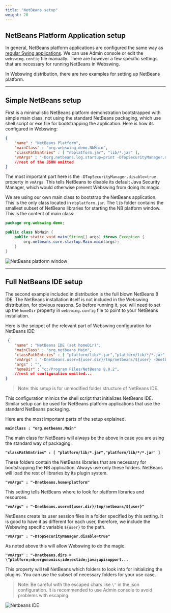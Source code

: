 ```yaml
---
title: "NetBeans setup"
weight: 20
---
```


## NetBeans Platform Application setup

In general, NetBeans platform applications are configured the same way as [regular Swing applications](../swing). We can use Admin console or edit the `webswing.config` file manually. There are however a few specific settings that are necessary for running NetBeans in Webswing.

In Webswing distribution, there are two examples for setting up NetBeans platform. 

---

## Simple NetBeans setup

First is a minimalistic NetBeans platform demonstration bootstrapped with simple main class, not using the standard NetBeans packaging, which use shell script or exe file for bootstrapping the application. Here is how its configured in Webswing: 

```json
{
    "name" : "NetBeans Platform",
    "mainClass" : "org.webswing.demo.NbMain",
    "classPathEntries" : [ "nbplatform.jar", "lib/*.jar" ],
    "vmArgs" : "-Dorg.netbeans.log.startup=print -DTopSecurityManager.disable=true",
	//rest of the JSON omitted
}  
```

The most important part here is the `-DTopSecurityManager.disable=true` property in `vmArgs`. This tells NetBeans to disable its default Java Security Manager, which would otherwise prevent Webswing from doing its magic. 

We are using our own main class to bootstrap the NetBeans application. This is the only class located in `nbplatform.jar`. The `lib` folder contains the smallest subset of NetBeans libraries for starting the NB platform window. This is the content of main class:

```java
package org.webswing.demo;

public class NbMain {
	public static void main(String[] args) throws Exception {
		org.netbeans.core.startup.Main.main(args);
	}
} 
```

![NetBeans platform window](../img/nbplatform.png)

---

## Full NetBeans IDE setup

The second example included in distribution is the full blown NetBeans 8 IDE. The NetBeans installation itself is not included in the Webswing distribution, for obvious reasons. So before running it, you will need to set up the `homeDir` property in `webswing.config` file to point to your NetBeans installation.

Here is the snippet of the relevant part of Webswing configuration for NetBeans IDE:

```json
 {
    "name" : "NetBeans IDE (set homeDir)",
    "mainClass" : "org.netbeans.Main",
    "classPathEntries" : [ "platform/lib/*.jar","platform/lib/*/*.jar" ],
    "vmArgs" : "-Dnetbeans.user=${user.dir}/tmp/netbeans/${user} -Dnetbeans.home=platform  -Dorg.netbeans.log.startup=print -DTopSecurityManager.disable=true -Dnetbeans.dirs=\"platform;nb;ergonomics;ide;extide;java;apisupport;webcommon;websvccommon;enterprise;mobility;profiler;python;php;identity;harness;cnd;dlight;groovy;extra;javacard;javafx\"",
    "args" : "",
    "homeDir" : "c:/Program Files/NetBeans 8.0.2",
    //rest of configuration omitted...
}
```
>Note: this setup is for unmodified folder structure of NetBeans IDE. 

This configuration mimics the shell script that initializes NetBeans IDE. Similar setup can be used for NetBeans platform applications that use the standard NetBeans packaging. 

Here are the most important parts of the setup explained.
 
**`mainClass : "org.netbeans.Main"`**

The main class for NetBeans will always be the above in case you are using the standard way of packaging. 

**`"classPathEntries" : [ "platform/lib/*.jar","platform/lib/*/*.jar" ]`**

These folders contain the NetBeans libraries that are necessary for bootstrapping the NB application. Always use only these folders. NetBeans will load the rest of libraries by its plugin system.

**`"vmArgs" : "-Dnetbeans.home=platform"`**

This setting tells NetBeans where to look for platform libraries and resources.

**`"vmArgs" : "-Dnetbeans.user=${user.dir}/tmp/netbeans/${user}"`**

NetBeans create its user session files in a folder specified by this setting. It is good to have it as different for each user, therefore, we include the Webswing specific variable `${user}` to the path. 

**`"vmArgs" : "-DTopSecurityManager.disable=true"`**

As noted above this will allow Webswing to do the magic.

**`"vmArgs" : "-Dnetbeans.dirs = \"platform;nb;ergonomics;ide;extide;java;apisupport...`**

This property will tell NetBeans which folders to look into for initializing the plugins. You can use the subset of necessary folders for your use case.
>Note: Be careful with the escaped chars like `\"` in the json configuration. It is recommended to use Admin console to avoid problems with escaping.

![Netbeans IDE](../img/netbeans.png) 